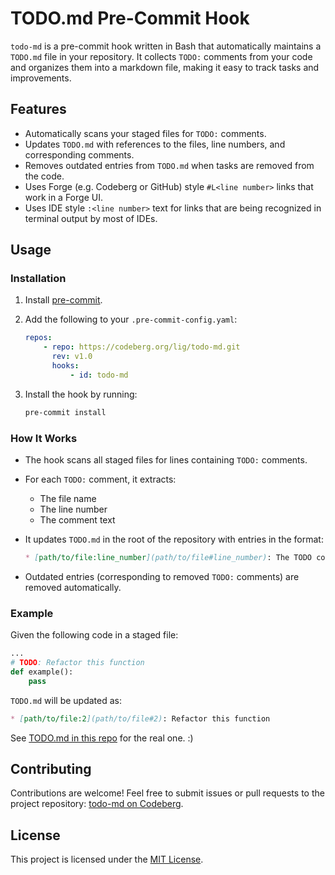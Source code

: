 # TODO.md Pre-Commit Hook

`todo-md` is a pre-commit hook written in Bash that automatically maintains a `TODO.md` file in your repository. It collects `TODO:` comments from your code and organizes them into a markdown file, making it easy to track tasks and improvements.

## Features

- Automatically scans your staged files for `TODO:` comments.
- Updates `TODO.md` with references to the files, line numbers, and corresponding comments.
- Removes outdated entries from `TODO.md` when tasks are removed from the code.
- Uses Forge (e.g. Codeberg or GitHub) style `#L<line number>` links that work in a Forge UI.
- Uses IDE style `:<line number>` text for links that are being recognized in terminal output by most of IDEs.

## Usage

### Installation

1. Install [pre-commit](https://pre-commit.com/).

2. Add the following to your `.pre-commit-config.yaml`:

    ```yaml
    repos:
        - repo: https://codeberg.org/lig/todo-md.git
          rev: v1.0
          hooks:
              - id: todo-md
    ```

3. Install the hook by running:

    ```bash
    pre-commit install
    ```

### How It Works

- The hook scans all staged files for lines containing `TODO:` comments.
- For each `TODO:` comment, it extracts:
  - The file name
  - The line number
  - The comment text
- It updates `TODO.md` in the root of the repository with entries in the format:

    ```markdown
    * [path/to/file:line_number](path/to/file#line_number): The TODO comment text
    ```

- Outdated entries (corresponding to removed `TODO:` comments) are removed automatically.

### Example

Given the following code in a staged file:

```python
...
# TODO: Refactor this function
def example():
    pass
```

`TODO.md` will be updated as:

```markdown
* [path/to/file:2](path/to/file#2): Refactor this function
```

See [TODO.md in this repo](TODO.md) for the real one. :)

## Contributing

Contributions are welcome! Feel free to submit issues or pull requests to the project repository: [todo-md on Codeberg](https://codeberg.org/lig/todo-md).

## License

This project is licensed under the [MIT License](LICENSE).
